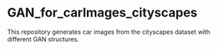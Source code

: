 # GAN_for_carImages_cityscapes
This repository generates car images from the cityscapes dataset with different GAN structures. 
